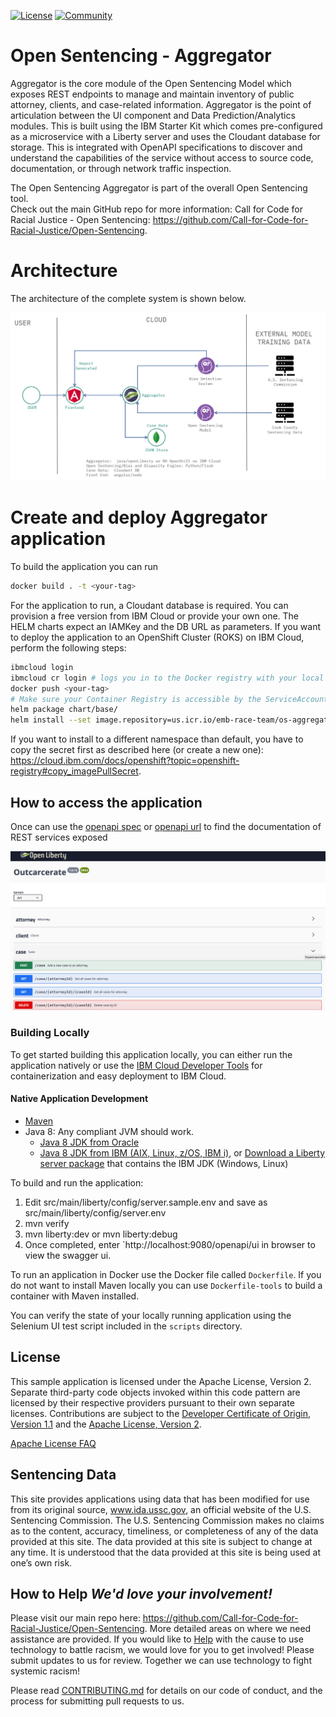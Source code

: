 [![License](https://img.shields.io/badge/License-Apache2-blue.svg)](https://www.apache.org/licenses/LICENSE-2.0) [![Community](https://img.shields.io/badge/Join-Community-blue.svg)](https://developer.ibm.com/callforcode/racial-justice/get-started/)

# Open Sentencing - Aggregator

Aggregator is the core module of the Open Sentencing Model which exposes REST endpoints to manage and maintain inventory of public attorney, clients, and case-related information. Aggregator is the point of articulation between the UI component and Data Prediction/Analytics modules. This is built using the IBM Starter Kit which comes pre-configured as a microservice with a Liberty server and uses the Cloudant database for storage. This is integrated with OpenAPI specifications to discover and understand the capabilities of the service without access to source code, documentation, or through network traffic inspection.

The Open Sentencing Aggregator is part of the overall Open Sentencing tool.  
Check out the main GitHub repo for more information: 
Call for Code for Racial Justice - Open Sentencing:  https://github.com/Call-for-Code-for-Racial-Justice/Open-Sentencing.

# Architecture
The architecture of the complete system is shown below.  

![Architecture Digaram](images/architecture.png)

# Create and deploy Aggregator application

To build the application you can run
```bash
docker build . -t <your-tag>
```
For the application to run, a Cloudant database is required. You can provision a free version from IBM Cloud or provide your own one. The HELM charts expect an IAMKey and the DB URL as parameters.
If you want to deploy the application to an OpenShift Cluster (ROKS) on IBM Cloud, perform the following steps:
```bash
ibmcloud login
ibmcloud cr login # logs you in to the Docker registry with your local Docker CLI
docker push <your-tag>
# Make sure your Container Registry is accessible by the ServiceAccount you are using, the default namespace and default ServiceAccount in an ROKS cluster are already integrated by default with the IBM Container Registry in your cloud account
helm package chart/base/
helm install --set image.repository=us.icr.io/emb-race-team/os-aggregator --set image.tag=helm-01 --set db.iamkey=<your-iam-key> --set db.url=https://<your-db-instance> aggregator os-aggregator-1.1.4.tgz --namespace deploy-test
```

If you want to install to a different namespace than default, you have to copy the secret first as described here (or create a new one): https://cloud.ibm.com/docs/openshift?topic=openshift-registry#copy_imagePullSecret.

## How to access the application

Once can use the [openapi spec](src/main/webapp/META-INF/openapi.yaml) or [openapi url](http://localhost:8090/openapi/ui/) to find the documentation of REST services exposed

![OpenAPI Specification](images/openapi.png)

### Building Locally

To get started building this application locally, you can either run the application natively or use the [IBM Cloud Developer Tools](https://cloud.ibm.com/docs/cli?topic=cloud-cli-getting-started) for containerization and easy deployment to IBM Cloud.

#### Native Application Development

* [Maven](https://maven.apache.org/install.html)
* Java 8: Any compliant JVM should work.
  * [Java 8 JDK from Oracle](http://www.oracle.com/technetwork/java/javase/downloads/index.html)
  * [Java 8 JDK from IBM (AIX, Linux, z/OS, IBM i)](http://www.ibm.com/developerworks/java/jdk/),
    or [Download a Liberty server package](https://developer.ibm.com/assets/wasdev/#filter/assetTypeFilters=PRODUCT)
    that contains the IBM JDK (Windows, Linux)

To build and run the application:
1. Edit src/main/liberty/config/server.sample.env and save as src/main/liberty/config/server.env
2. mvn verify
3. mvn liberty:dev or mvn liberty:debug
4. Once completed, enter `http://localhost:9080/openapi/ui in browser to view the swagger ui.

To run an application in Docker use the Docker file called `Dockerfile`. If you do not want to install Maven locally you can use `Dockerfile-tools` to build a container with Maven installed.

You can verify the state of your locally running application using the Selenium UI test script included in the `scripts` directory.

## License

This sample application is licensed under the Apache License, Version 2. Separate third-party code objects invoked within this code pattern are licensed by their respective providers pursuant to their own separate licenses. Contributions are subject to the [Developer Certificate of Origin, Version 1.1](https://developercertificate.org/) and the [Apache License, Version 2](https://www.apache.org/licenses/LICENSE-2.0.txt).

[Apache License FAQ](https://www.apache.org/foundation/license-faq.html#WhatDoesItMEAN)

## Sentencing Data

This site provides applications using data that has been modified for use from its original source, www.ida.ussc.gov, an official website of the U.S. Sentencing Commission. The U.S. Sentencing Commission makes no claims as to the content, accuracy, timeliness, or completeness of any of the data provided at this site. The data provided at this site is subject to change at any time. It is understood that the data provided at this site is being used at one’s own risk.

## How to Help  *We'd love your involvement!*
Please visit our main repo here: https://github.com/Call-for-Code-for-Racial-Justice/Open-Sentencing.  More detailed areas on where we need assistance are provided.
If you would like to [Help](https://developer.ibm.com/callforcode/racial-justice/) with the cause to use technology to battle racism, we would love for you to get involved!  Please submit updates to us for review. 
Together we can use technology to fight systemic racism!

Please read [CONTRIBUTING.md](https://github.com/Call-for-Code-for-Racial-Justice/Open-Sentencing/blob/master/CONTRIBUTING.md) for details on our code of conduct, and the process for submitting pull requests to us.
